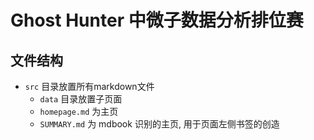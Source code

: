 # Ghost Hunter 中微子数据分析排位赛

## 文件结构

- `src` 目录放置所有markdown文件
  - `data` 目录放置子页面
  - `homepage.md` 为主页
  - `SUMMARY.md` 为 mdbook 识别的主页, 用于页面左侧书签的创造

